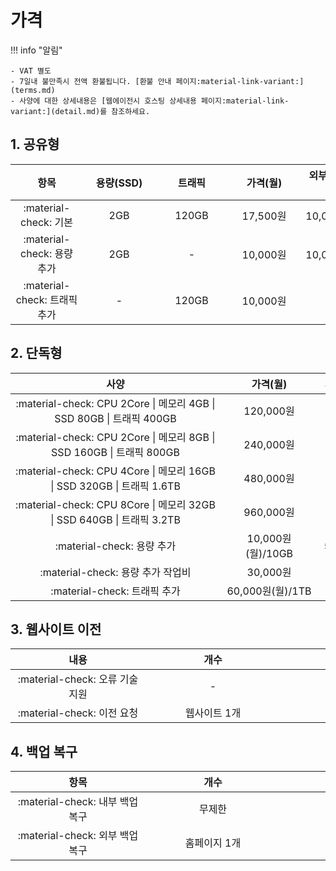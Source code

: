 # 가격

!!! info "알림"

    - VAT 별도
    - 7일내 불만족시 전액 환불됩니다. [환불 안내 페이지:material-link-variant:](terms.md)
    - 사양에 대한 상세내용은 [웹에이전시 호스팅 상세내용 페이지:material-link-variant:](detail.md)를 참조하세요.

## 1. 공유형

| <div style="width: 100px;">항목</div> | <div style="width: 100px;">용량(SSD)</div> | <div style="width: 100px;">트래픽</div> | <div style="width: 100px;">가격(월)</div> | <div style="width: 110px;">외부 백업(선택사항)</div> |
| :---: | :---: | :---: | :---: | :---: |
| :material-check: 기본 | 2GB | 120GB | 17,500원 | 10,000원/1GB |
| :material-check: 용량 추가 | 2GB | - | 10,000원 | 10,000원/1GB |
| :material-check: 트래픽 추가 | - | 120GB | 10,000원 ||

## 2. 단독형

| <div style="width: 320px;">사양</div> | <div style="width: 140px;">가격(월)</div> | <div style="width: 140px;">외부 백업(선택사항)</div> |
| :---: | :---: | :---: |
| :material-check: CPU 2Core \| 메모리 4GB \| SSD 80GB \| 트래픽 400GB | 120,000원 | 60,000원 |
| :material-check: CPU 2Core \| 메모리 8GB \| SSD 160GB \| 트래픽 800GB | 240,000원 | 120,000원 |
| :material-check: CPU 4Core \| 메모리 16GB \| SSD 320GB \| 트래픽 1.6TB | 480,000원 | 240,000원 |
| :material-check: CPU 8Core \| 메모리 32GB \| SSD 640GB \| 트래픽 3.2TB | 960,000원 | 480,000원 |
| :material-check: 용량 추가 | 10,000원(월)/10GB | 5,000원(월)/10GB |
| :material-check: 용량 추가 작업비 | 30,000원 ||
| :material-check: 트래픽 추가 | 60,000원(월)/1TB ||

## 3. 웹사이트 이전

| <div style="width: 200px;">내용</div> | <div style="width: 200px;">개수</div> | <div style="width: 200px;">가격</div> |
| :---: | :---: | :---: |
| :material-check: 오류 기술 지원 | - | 무료 |
| :material-check: 이전 요청 | 웹사이트 1개 | 30,000원 |


## 4. 백업 복구

| <div style="width: 200px;">항목</div> | <div style="width: 200px;">개수</div> | <div style="width: 200px;">가격(월)</div> |
| :---: | :---: | :---: |
| :material-check: 내부 백업 복구 | 무제한 | 무료 |
| :material-check: 외부 백업 복구 | 홈페이지 1개 | 33,000원 |
